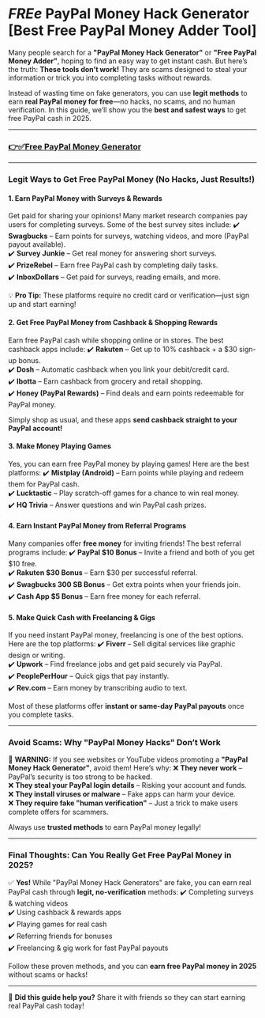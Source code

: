 # **$FREe$ PayPal Money Hack Generator [Best Free PayPal Money Adder Tool]**

Many people search for a **"PayPal Money Hack Generator"** or **"Free PayPal Money Adder"**, hoping to find an easy way to get instant cash. But here’s the truth: **These tools don’t work!** They are scams designed to steal your information or trick you into completing tasks without rewards.

Instead of wasting time on fake generators, you can use **legit methods** to earn **real PayPal money for free**—no hacks, no scams, and no human verification. In this guide, we’ll show you the **best and safest ways** to get free PayPal cash in 2025.


---
### **[👉✅Free PayPal Money Generator](https://9990.site/money-adder/)**
---


### **Legit Ways to Get Free PayPal Money (No Hacks, Just Results!)**

#### **1. Earn PayPal Money with Surveys & Rewards**
Get paid for sharing your opinions! Many market research companies pay users for completing surveys. Some of the best survey sites include:
✔️ **Swagbucks** – Earn points for surveys, watching videos, and more (PayPal payout available).  
✔️ **Survey Junkie** – Get real money for answering short surveys.  
✔️ **PrizeRebel** – Earn free PayPal cash by completing daily tasks.  
✔️ **InboxDollars** – Get paid for surveys, reading emails, and more.

💡 **Pro Tip:** These platforms require no credit card or verification—just sign up and start earning!

#### **2. Get Free PayPal Money from Cashback & Shopping Rewards**
Earn free PayPal cash while shopping online or in stores. The best cashback apps include:
✔️ **Rakuten** – Get up to 10% cashback + a $30 sign-up bonus.  
✔️ **Dosh** – Automatic cashback when you link your debit/credit card.  
✔️ **Ibotta** – Earn cashback from grocery and retail shopping.  
✔️ **Honey (PayPal Rewards)** – Find deals and earn points redeemable for PayPal money.  

Simply shop as usual, and these apps **send cashback straight to your PayPal account!**

#### **3. Make Money Playing Games**
Yes, you can earn free PayPal money by playing games! Here are the best platforms:
✔️ **Mistplay (Android)** – Earn points while playing and redeem them for PayPal cash.  
✔️ **Lucktastic** – Play scratch-off games for a chance to win real money.  
✔️ **HQ Trivia** – Answer questions and win PayPal cash prizes.  

#### **4. Earn Instant PayPal Money from Referral Programs**
Many companies offer **free money** for inviting friends! The best referral programs include:
✔️ **PayPal $10 Bonus** – Invite a friend and both of you get $10 free.  
✔️ **Rakuten $30 Bonus** – Earn $30 per successful referral.  
✔️ **Swagbucks 300 SB Bonus** – Get extra points when your friends join.  
✔️ **Cash App $5 Bonus** – Earn free money for each referral.  

#### **5. Make Quick Cash with Freelancing & Gigs**
If you need instant PayPal money, freelancing is one of the best options. Here are the top platforms:
✔️ **Fiverr** – Sell digital services like graphic design or writing.  
✔️ **Upwork** – Find freelance jobs and get paid securely via PayPal.  
✔️ **PeoplePerHour** – Quick gigs that pay instantly.  
✔️ **Rev.com** – Earn money by transcribing audio to text.  

Most of these platforms offer **instant or same-day PayPal payouts** once you complete tasks.

---

### **Avoid Scams: Why "PayPal Money Hacks" Don’t Work**
🚨 **WARNING:** If you see websites or YouTube videos promoting a **"PayPal Money Hack Generator"**, avoid them! Here’s why:
❌ **They never work** – PayPal’s security is too strong to be hacked.  
❌ **They steal your PayPal login details** – Risking your account and funds.  
❌ **They install viruses or malware** – Fake apps can harm your device.  
❌ **They require fake "human verification"** – Just a trick to make users complete offers for scammers.

Always use **trusted methods** to earn PayPal money legally!

---

### **Final Thoughts: Can You Really Get Free PayPal Money in 2025?**

✅ **Yes!** While "PayPal Money Hack Generators" are fake, you can earn real PayPal cash through **legit, no-verification** methods:
✔️ Completing surveys & watching videos  
✔️ Using cashback & rewards apps  
✔️ Playing games for real cash  
✔️ Referring friends for bonuses  
✔️ Freelancing & gig work for fast PayPal payouts  

Follow these proven methods, and you can **earn free PayPal money in 2025** without scams or hacks!

---

📢 **Did this guide help you?** Share it with friends so they can start earning real PayPal cash today!

